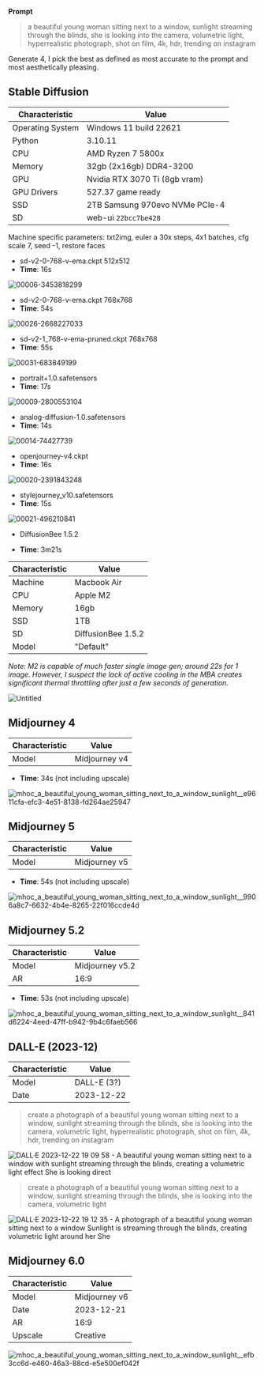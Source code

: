 **Prompt**

> a beautiful young woman sitting next to a window, sunlight streaming through the blinds, she is looking into the camera, volumetric light, hyperrealistic photograph, shot on film, 4k, hdr, trending on instagram

Generate 4, I pick the best as defined as most accurate to the prompt and most aesthetically pleasing.

## Stable Diffusion

| Characteristic | Value |
|---------|-------|
| Operating System | Windows 11 build 22621 |
| Python | 3.10.11 |
| CPU | AMD Ryzen 7 5800x |
| Memory | 32gb (2x16gb) DDR4-3200 |
| GPU | Nvidia RTX 3070 Ti (8gb vram) |
| GPU Drivers | 527.37 game ready |
| SSD | 2TB Samsung 970evo NVMe PCIe-4 |
| SD | web-ui `22bcc7be428` |

Machine specific parameters: txt2img, euler a 30x steps, 4x1 batches, cfg scale 7, seed -1, restore faces

- sd-v2-0-768-v-ema.ckpt 512x512
- **Time**: 16s

![00006-3453818299](https://user-images.githubusercontent.com/1148452/230783898-025a5e23-3d60-4d84-b7b7-6ea910e47c75.png)

- sd-v2-0-768-v-ema.ckpt 768x768
- **Time**: 54s

![00026-2668227033](https://user-images.githubusercontent.com/1148452/230784707-ee1bc3db-c835-4931-bd33-fc46f9b50bf1.png)

- sd-v2-1_768-v-ema-pruned.ckpt 768x768
- **Time**: 55s

![00031-683849199](https://user-images.githubusercontent.com/1148452/230784825-2e741e13-1128-473c-b410-dfbb5f56081a.png)

- portrait+1.0.safetensors
- **Time**: 17s

![00009-2800553104](https://user-images.githubusercontent.com/1148452/230784358-e103030a-d15d-4130-8121-1b2f4ad83050.png)

- analog-diffusion-1.0.safetensors
- **Time**: 14s

![00014-74427739](https://user-images.githubusercontent.com/1148452/230784417-8c62fea8-3ce6-4455-be54-f895afce5a9e.png)

- openjourney-v4.ckpt
- **Time**: 16s

![00020-2391843248](https://user-images.githubusercontent.com/1148452/230784475-000133f6-1d54-4859-bd68-1460a64aec41.png)

- stylejourney_v10.safetensors
- **Time**: 15s

![00021-496210841](https://user-images.githubusercontent.com/1148452/230784508-779bc94a-2090-4ce4-beb3-8ae329ddf33c.png)

- DiffusionBee 1.5.2
* **Time**: 3m21s

| Characteristic | Value |
|---------|-------|
| Machine | Macbook Air |
| CPU | Apple M2 |
| Memory | 16gb |
| SSD | 1TB |
| SD | DiffusionBee 1.5.2 |
| Model | "Default" |

_Note: M2 is capable of much faster single image gen; around 22s for 1 image. However, I suspect the lack of active cooling in the MBA creates significant thermal throttling after just a few seconds of generation._

![Untitled](https://user-images.githubusercontent.com/1148452/230783625-10d18c42-8da6-4518-aa49-13c324db6f01.png)

## Midjourney 4

| Characteristic | Value |
|---------|-------|
| Model | Midjourney v4 |

* **Time**: 34s (not including upscale)

![mhoc_a_beautiful_young_woman_sitting_next_to_a_window_sunlight__e9611cfa-efc3-4e51-8138-fd264ae25947](https://user-images.githubusercontent.com/1148452/230784197-4a552a32-13f5-40e7-a189-1bedd540aa6f.png)

## Midjourney 5

| Characteristic | Value |
|---------|-------|
| Model | Midjourney v5 |

* **Time**: 54s (not including upscale)

![mhoc_a_beautiful_young_woman_sitting_next_to_a_window_sunlight__9906a8c7-6632-4b4e-8265-22f016ccde4d](https://user-images.githubusercontent.com/1148452/230783732-65e1ad8e-5eb6-4693-915c-e33c31eefb7f.png)

## Midjourney 5.2

| Characteristic | Value |
|----------------|-------|
| Model | Midjourney v5.2 |
| AR | 16:9 |

* **Time**: 53s (not including upscale)

![mhoc_a_beautiful_young_woman_sitting_next_to_a_window_sunlight__841d6224-4eed-47ff-b942-9b4c6faeb566](https://github.com/mhoc/imagegen-benchmarking/assets/1148452/74e2c8e3-7009-4980-bd9d-efce472f18ef)

## DALL-E (2023-12)

| Characteristic | Value |
|----------------|-------|
| Model | DALL-E (3?) |
| Date | 2023-12-22 |

> create a photograph of a beautiful young woman sitting next to a window, sunlight streaming through the blinds, she is looking into the camera, volumetric light, hyperrealistic photograph, shot on film, 4k, hdr, trending on instagram

![DALL·E 2023-12-22 19 09 58 - A beautiful young woman sitting next to a window with sunlight streaming through the blinds, creating a volumetric light effect  She is looking direct](https://github.com/mhoc/imagegen-benchmarking/assets/1148452/15e40980-0f35-4df9-80b4-8a54e9524a53)

> create a photograph of a beautiful young woman sitting next to a window, sunlight streaming through the blinds, she is looking into the camera, volumetric light

![DALL·E 2023-12-22 19 12 35 - A photograph of a beautiful young woman sitting next to a window  Sunlight is streaming through the blinds, creating volumetric light around her  She ](https://github.com/mhoc/imagegen-benchmarking/assets/1148452/69832994-c0b4-4443-a534-debc18427484)

## Midjourney 6.0

| Characteristic | Value |
|----------------|-------|
| Model | Midjourney v6 |
| Date | 2023-12-21 |
| AR | 16:9 |
| Upscale | Creative |

![mhoc_a_beautiful_young_woman_sitting_next_to_a_window_sunlight__efb3cc6d-e460-46a3-88cd-e5e500ef042f](https://github.com/mhoc/imagegen-benchmarking/assets/1148452/365f24ae-509a-4cad-8d02-07b34449e6e1)
